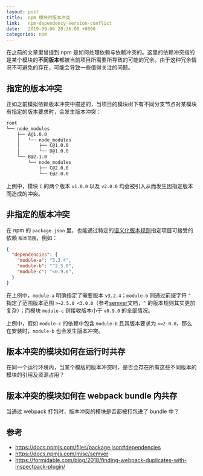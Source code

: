 ```yaml
---
layout: post
title:  npm 模块的版本冲突
link:   npm-dependency-version-conflict
date:   2019-09-06 20:36:00 +0800
categories: npm
---
```


在之前的文章里曾提到 npm 是如何处理依赖与依赖冲突的。这里的依赖冲突指的是某个模块的**不同版本**都被当前项目所需要所导致的可能的冗余。由于这种冗余情况不可避免的存在，可能会导致一些值得关注的问题。

## 指定的版本冲突

正如之前模拟依赖版本冲突中描述的，当项目的模块树下有不同分支节点对某模块有指定的版本要求时，会发生版本冲突：

```bash
root
└── node_modules
    ├── A@1.0.0
    │   └── node_modules
    │       ├── C@1.0.0
    │       └── D@1.0.0
    └── B@2.1.0
        └── node_modules
            ├── C@2.0.0
            └── E@2.0.0
```

上例中，模块 `C` 的两个版本 `v1.0.0` 以及 `v2.0.0` 均会被引入从而发生因指定版本而造成的冲突。

## 非指定的版本冲突

在 npm 的 `package.json` 里，也能通过特定的[语义化版本规则](https://docs.npmjs.com/misc/semver)指定项目可接受的依赖 `版本范围`，例如：

```json
{
  "dependencies": {
    "module-a": "3.2.4",
    "module-b": "^2.5.0",
    "module-c": "<0.9.0",
  }
}
```

在上例中，`module-a` 明确指定了需要版本 `v3.2.4`；`module-b` 则通过前缀字符 `^` 指定了范围版本范围 `>=2.5.0 <3.0.0`（参考[semver](https://docs.npmjs.com/misc/semver#caret-ranges-123-025-004)文档，`^` 的版本规则其实更加复杂）；而模块 `module-c` 则接收版本小于 `v0.9.0` 的全部情况。

上例中，假如 `module-c` 的依赖中包含 `module-b` 且其版本要求为 `<=2.0.0`，那么在安装时，`module-b` 也会发生版本冲突。

## 版本冲突的模块如何在运行时共存

在同一个运行环境内，当某个模版的版本冲突时，是否会存在所有这些不同版本的模块的引用及资源占用？

## 版本冲突的模块如何在 webpack bundle 内共存

当通过 webpack 打包时，版本冲突的模块是否都被打包进了 bundle 中？

## 参考

- <https://docs.npmjs.com/files/package.json#dependencies>
- <https://docs.npmjs.com/misc/semver>
- <https://formidable.com/blog/2018/finding-webpack-duplicates-with-inspectpack-plugin/>
